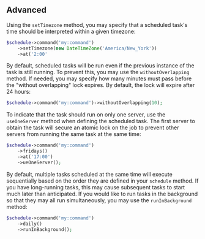 ## Advanced

Using the `setTimezone` method, you may specify that a scheduled task's time should be interpreted within a given 
timezone:

```php
$schedule->command('my:command')
    ->setTimezone(new DateTimeZone('America/New_York'))
    ->at('2:00'
```

By default, scheduled tasks will be run even if the previous instance of the task is still running. To prevent this, 
you may use the `withoutOverlapping` method. If needed, you may specify how many minutes must pass before the "without 
overlapping" lock expires. By default, the lock will expire after 24 hours:

```php
$schedule->command('my:command')->withoutOverlapping(10);
```

To indicate that the task should run on only one server, use the `useOneServer` method when defining the scheduled task.
The first server to obtain the task will secure an atomic lock on the job to prevent other servers from running the same
task at the same time:

```php
$schedule->command('my:command')
    ->fridays()
    ->at('17:00')
    ->ueOneServer();
```

By default, multiple tasks scheduled at the same time will execute sequentially based on the order they are defined in 
your `schedule` method. If you have long-running tasks, this may cause subsequent tasks to start much later than 
anticipated. If you would like to run tasks in the background so that they may all run simultaneously, you may use the 
`runInBackground` method:

```php
$schedule->command('my:command')
    ->daily()
    ->runInBackground();
```

